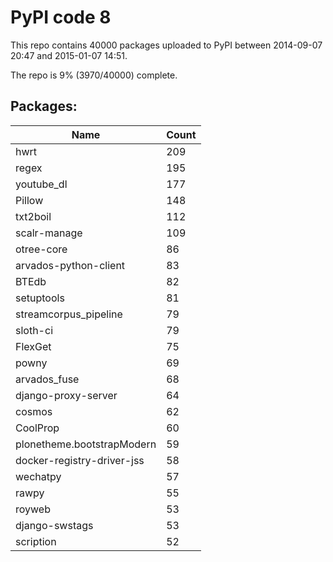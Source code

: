 # PyPI code 8

This repo contains 40000 packages uploaded to PyPI between 
2014-09-07 20:47 and 2015-01-07 14:51.

The repo is 9% (3970/40000) complete.

## Packages:

| Name  | Count |
| ----- | ----- |
| hwrt | 209 |
| regex | 195 |
| youtube_dl | 177 |
| Pillow | 148 |
| txt2boil | 112 |
| scalr-manage | 109 |
| otree-core | 86 |
| arvados-python-client | 83 |
| BTEdb | 82 |
| setuptools | 81 |
| streamcorpus_pipeline | 79 |
| sloth-ci | 79 |
| FlexGet | 75 |
| powny | 69 |
| arvados_fuse | 68 |
| django-proxy-server | 64 |
| cosmos | 62 |
| CoolProp | 60 |
| plonetheme.bootstrapModern | 59 |
| docker-registry-driver-jss | 58 |
| wechatpy | 57 |
| rawpy | 55 |
| royweb | 53 |
| django-swstags | 53 |
| scription | 52 |


